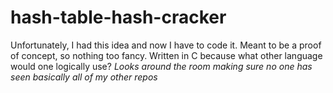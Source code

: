 # hash-table-hash-cracker
Unfortunately, I had this idea and now I have to code it. Meant to be a proof of concept, so nothing too fancy. Written in C because what other language would one logically use? *Looks around the room making sure no one has seen basically all of my other repos*

